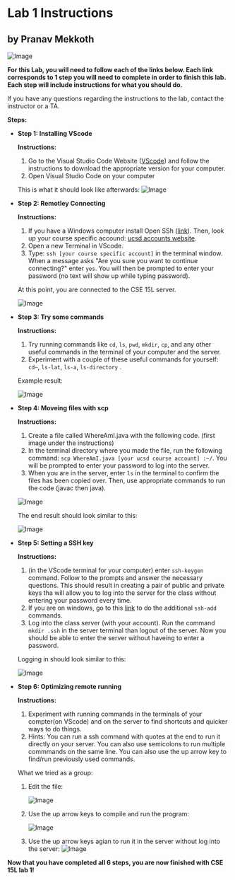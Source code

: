 # Lab 1 Instructions

## by Pranav Mekkoth

![Image](https://user-images.githubusercontent.com/97641097/149264783-048d359e-8193-4f02-bda2-4418517178af.png)

**For this Lab, you will need to follow each of the links below. Each link corresponds to 1 step you will need to complete in order to finish this lab. Each step will include instructions for what you should do.**

If you have any questions regarding the instructions to the lab, contact the instructor or a TA.

**Steps:**
* **Step 1: Installing VScode**

    **Instructions:**
    1. Go to the Visual Studio Code Website ([VScode](https://code.visualstudio.com/download)) and follow the instructions to download the appropriate version for your computer.
    2. Open Visual Studio Code on your computer

    This is what it should look like afterwards:
    ![Image](https://user-images.githubusercontent.com/97641097/149268597-3ee23a7e-7b68-44ad-9ce0-a864fe694677.png)

* **Step 2: Remotley Connecting**

    **Instructions:**
    1. If you have a Windows computer install Open SSh ([link](https://docs.microsoft.com/en-us/windows-server/administration/openssh/openssh_install_firstuse)). Then, look up your course specific accound: [ucsd accounts website](https://sdacs.ucsd.edu/~icc/index.php).
    2. Open a new Terminal in VScode. 
    3. Type: `ssh [your course specific account]` in the terminal window. When a message asks "Are you sure you want to continue connecting?" enter `yes`. You will then be prompted to enter your password (no text will show up while typing password). 

    At this point, you are connected to the CSE 15L server.

    ![Image](https://user-images.githubusercontent.com/97641097/149273040-1c1fdc38-20f6-4ea2-9e93-b339f682770b.JPG)


* **Step 3: Try some commands**

    **Instructions:**
    1. Try running commands like `cd`, `ls`, `pwd`, `mkdir`, `cp`, and any other useful commands in the terminal of your computer and the server.
    2. Experiment with a couple of these useful commands for yourself: `cd~`, `ls-lat`, `ls-a`, `ls-directory` .

    Example result:

    ![Image](https://user-images.githubusercontent.com/97641097/149273846-90ee8747-65a4-4733-9457-e4c00678d0fd.JPG)

* **Step 4: Moveing files with scp**
   
   **Instructions:**
   
   1. Create a file called WhereAmI.java with the following code. (first image under the instructions)
   2. In the terminal directory where you made the file, run the following command: `scp WhereAmI.java [your ucsd course account] :~/`. You will be prompted to enter your password to log into the server.
   3. When you are in the server, enter `ls` in the terminal to confirm the files has been copied over. Then, use appropriate commands to run the code (javac then java).
  
  ![Image](https://user-images.githubusercontent.com/97641097/149275523-f3e05dc5-8c07-4cba-aac2-cb8253abf232.png)

    The end result should look similar to this:

    ![Image](https://user-images.githubusercontent.com/97641097/149274979-9f3c96e6-f965-4ce1-9c8b-c72a14e64966.JPG)

* **Step 5: Setting a SSH key**

    **Instructions:**
    
    1. (in the VScode terminal for your computer) enter `ssh-keygen` command. Follow to the prompts and answer the necessary questions. This should result in creating a pair of public and private keys tha will allow you to log into the server for the class without entering your password every time. 
    2. If you are on windows, go to this [link](https://docs.microsoft.com/en-us/windows-server/administration/openssh/openssh_keymanagement#user-key-generation) to do the additional `ssh-add` commands.
    3. Log into the class server (with your account). Run the command `mkdir .ssh` in the server terminal than logout of the server. Now you should be able to enter the server without haveing to enter a password.

    Logging in should look similar to this:

    ![Image](https://user-images.githubusercontent.com/97641097/149276921-d3f25558-7ea9-4dc5-a33e-5d8ccfd2cf2b.png)

* **Step 6: Optimizing remote running**

    **Instructions:**
    1. Experiment with running commands in the terminals of your compter(on VScode) and on the server to find shortcuts and quicker ways to do things. 
    2. Hints: You can run a ssh command with quotes at the end to run it directly on your server. You can also use semicolons to run multiple commmands on the same line. You can also use the up arrow key to find/run previously used commands.

     What we tried as a group:
     1. Edit the file:
        
        ![Image](https://user-images.githubusercontent.com/97641097/150620497-694bacc2-9f66-4ca1-ac6a-0181b070d464.JPG)
      
     2. Use the up arrow keys to compile and run the program:
        
        ![Image](https://user-images.githubusercontent.com/97641097/150620766-eb0548b0-a852-450d-9998-043d38c02ff6.png)
        
     3. Use the up arrow keys agian to run it in the server without log into the server:
      ![Image](https://user-images.githubusercontent.com/97641097/150656282-23ad8a6d-069d-4637-81e8-7a6a9637c522.png)
      


**Now that you have completed all 6 steps, you are now finished with CSE 15L lab 1!**

